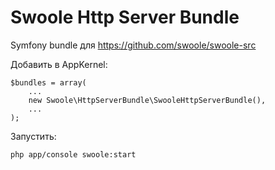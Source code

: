 Swoole Http Server Bundle
=======

Symfony bundle для https://github.com/swoole/swoole-src

Добавить в AppKernel:
    
    $bundles = array(
        ...
        new Swoole\HttpServerBundle\SwooleHttpServerBundle(),
        ...
    );
    
Запустить:
    
    php app/console swoole:start

    